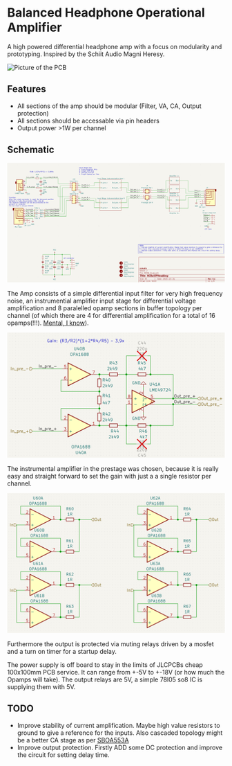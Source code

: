 # Balanced Headphone Operational Amplifier

A high powered differential headphone amp with a focus on modularity and prototyping. Inspired by the Schiit Audio Magni Heresy.

![Picture of the PCB](DSCF0732.JPG)

## Features

- All sections of the amp should be modular (Filter, VA, CA, Output protection)
- All sections should be accessable via pin headers
- Output power >1W per channel

## Schematic

![Schematic of the Amp](Schematic.png)

The Amp consists of a simple differential input filter for very high frequency noise, an instrumential amplifier input stage for differential voltage amplification and 8 paralelled opamp sections in buffer topology per channel (of which there are 4 for differential amplification for a total of 16 opamps(!!!). [Mental, I know](http://www.diyaudio.com/archive/blogs/alexcp/attachments/1049d1368388175-ne5532-power-amplifier-ne553205.jpg)). 

![Schematic of instrumental amp](./Hardware/doc/BHOA%20Prestage.png)

The instrumental amplifier in the prestage was chosen, because it is really easy and straight forward to set the gain with just a a single resistor per channel.

![Schematic of current amp](./Hardware/doc/BHOA%20Current%20Amplifier.png)

Furthermore the output is protected via muting relays driven by a mosfet and a turn on timer for a startup delay. 

The power supply is off board to stay in the limits of JLCPCBs cheap 100x100mm PCB service. It can range from +-5V to +-18V (or how much the Opamps will take). The output relays are 5V, a simple 78l05 so8 IC is supplying them with 5V. 

## TODO

- Improve stability of current amplification. Maybe high value resistors to ground to give a reference for the inputs. Also cascaded topology might be a better CA stage as per [SBOA553A](https://www.ti.com/lit/ab/sboa553a/sboa553a.pdf?ts=1741260128432)
- Improve output protection. Firstly ADD some DC protection and improve the circuit for setting delay time.
